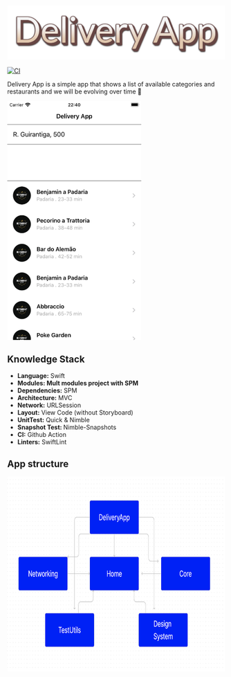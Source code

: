 <p align="center">
    <img src="https://github.com/joaolfp/DeliveryApp-iOS/blob/main/Docs/img/logo.png">
</p>

[![CI](https://github.com/joaolfp/DeliveryApp-iOS/actions/workflows/CI.yml/badge.svg)](https://github.com/joaolfp/DeliveryApp-iOS/actions/workflows/CI.yml)

Delivery App is a simple app that shows a list of available categories and restaurants and we will be evolving over time :rocket:

<img src="https://github.com/joaolfp/DeliveryApp-iOS/blob/main/Docs/img/simulator.png" width="310" height="552" />

## Knowledge Stack

* <b>Language:</b> Swift
* <b>Modules: Mult modules project with SPM</b>
* <b>Dependencies:</b> SPM
* <b>Architecture:</b> MVC
* <b>Network:</b> URLSession
* <b>Layout:</b> View Code (without Storyboard)
* <b>UnitTest:</b> Quick & Nimble
* <b>Snapshot Test: </b> Nimble-Snapshots
* <b>CI:</b> Github Action
* <b>Linters:</b> SwiftLint

## App structure

<img src="https://github.com/joaolfp/DeliveryApp-iOS/blob/main/Docs/img/Modules.png" height="450">
